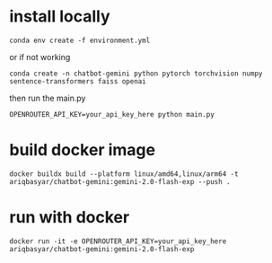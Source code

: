 # install locally
```
conda env create -f environment.yml
```
or if not working
```
conda create -n chatbot-gemini python pytorch torchvision numpy sentence-transformers faiss openai
```
then run the main.py
```
OPENROUTER_API_KEY=your_api_key_here python main.py
```

# build docker image
```
docker buildx build --platform linux/amd64,linux/arm64 -t ariqbasyar/chatbot-gemini:gemini-2.0-flash-exp --push .
```

# run with docker
```
docker run -it -e OPENROUTER_API_KEY=your_api_key_here ariqbasyar/chatbot-gemini:gemini-2.0-flash-exp
```
